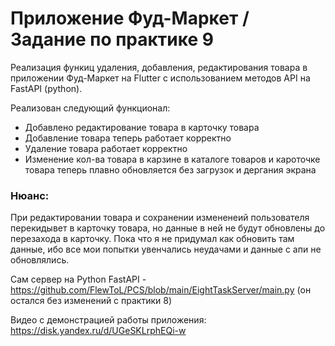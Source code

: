 # Приложение Фуд-Маркет / Задание по практике 9

Реализация функиц удаления, добавления, редактирования товара в приложении Фуд-Маркет на Flutter с использованием методов API на FastAPI (python).

Реализован следующий функционал:
- Добавлено редактирование товара в карточку товара
- Добавление товара теперь работает корректно
- Удаление товара работает корректно
- Изменение кол-ва товара в карзине в каталоге товаров и кароточке товара теперь плавно обновляется без загрузок и дергания экрана


### Нюанс:
При редактировании товара и сохранении измененеий пользователя перекидывет в карточку товара, но данные в ней не будут обновлены до перезахода в карточку. Пока что я не придумал как обновить там данные, ибо все мои попытки увенчались неудачами и данные с апи не обновлялись.


Сам сервер на Python FastAPI - https://github.com/FlewToL/PCS/blob/main/EightTaskServer/main.py (он остался без изменений с практики 8)


Видео с демонстрацией работы приложения: https://disk.yandex.ru/d/UGeSKLrphEQi-w


